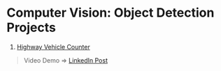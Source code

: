 # Computer Vision: Object Detection Projects

01. [Highway Vehicle Counter](https://github.com/abhijeetk597/ObjectDetection/blob/main/project_1_car_counter/car_counter.py)
> Video Demo => [LinkedIn Post]()
